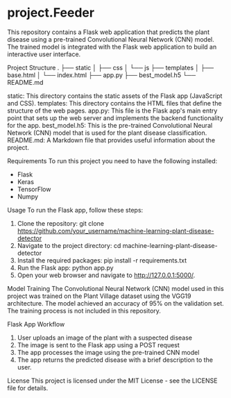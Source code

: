 # project.Feeder
This repository contains a Flask web application that predicts the plant disease using a pre-trained Convolutional Neural Network (CNN) model. The trained model is integrated with the Flask web application to build an interactive user interface.

Project Structure
.
├── static
│   ├── css
│   └── js
├── templates
│   ├── base.html
│   └── index.html
├── app.py
├── best_model.h5
└── README.md

static: This directory contains the static assets of the Flask app (JavaScript and CSS).
templates: This directory contains the HTML files that define the structure of the web pages.
app.py: This file is the Flask app's main entry point that sets up the web server and implements the backend functionality for the app.
best_model.h5: This is the pre-trained Convolutional Neural Network (CNN) model that is used for the plant disease classification.
README.md: A Markdown file that provides useful information about the project.

Requirements
To run this project you need to have the following installed:
- Flask
- Keras
- TensorFlow
- Numpy

Usage
To run the Flask app, follow these steps:
1. Clone the repository: git clone https://github.com/your_username/machine-learning-plant-disease-detector
2. Navigate to the project directory: cd machine-learning-plant-disease-detector
3. Install the required packages: pip install -r requirements.txt
4. Run the Flask app: python app.py
5. Open your web browser and navigate to http://127.0.0.1:5000/.

Model Training
The Convolutional Neural Network (CNN) model used in this project was trained on the Plant Village dataset using the VGG19 architecture. The model achieved an accuracy of 95% on the validation set. The training process is not included in this repository.

Flask App Workflow
1. User uploads an image of the plant with a suspected disease
2. The image is sent to the Flask app using a POST request
3. The app processes the image using the pre-trained CNN model
4. The app returns the predicted disease with a brief description to the user.

License
This project is licensed under the MIT License - see the LICENSE file for details.
